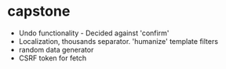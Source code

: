 # capstone


- Undo functionality - Decided against 'confirm'
- Localization, thousands separator. 'humanize' template filters
- random data generator
- CSRF token for fetch
